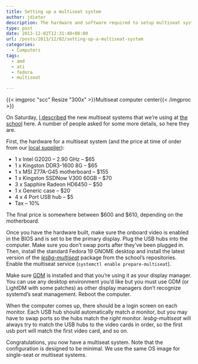 ```yaml
---
title: Setting up a multiseat system
author: jdieter
description: The hardware and software required to setup multiseat systems in Fedora
type: post
date: 2013-12-02T12:31:40+00:00
url: /posts/2013/12/02/setting-up-a-multiseat-system
categories:
  - Computers
tags:
  - amd
  - ati
  - fedora
  - multiseat

---
```

{{< imgproc "scc" Resize "300x" >}}Multiseat computer center{{< /imgproc >}}

On Saturday, [I described][2] the new multiseat systems that we&#8217;re using at [the school][3] here. A number of people asked for some more details, so here they are.

First, the hardware for a multiseat system (and the price at time of order from our [local supplier][4]):

  * 1 x Intel G2020 &#8211; 2.90 GHz &#8211; $65
  * 1 x Kingston DDR3-1600 8G &#8211; $65
  * 1 x MSI Z77A-G45 motherboard &#8211; $155
  * 1 x Kingston SSDNow V300 60GB &#8211; $70
  * 3 x Sapphire Radeon HD6450 &#8211; $50
  * 1 x Generic case &#8211; $20
  * 4 x 4 Port USB hub &#8211; $5
  * Tax &#8211; 10%

The final price is somewhere between $600 and $610, depending on the motherboard.

Once you have the hardware built, make sure the onboard video is enabled in the BIOS and is set to be the primary display. Plug the USB hubs into the computer. Make sure you don&#8217;t swap ports after they&#8217;ve been plugged in. Then, install the standard Fedora 19 GNOME desktop and install the latest version of the [_lesbg-multiseat_][5] package from the school&#8217;s repositories. Enable the multiseat service (`systemctl enable prepare-multiseat`).

Make sure [GDM][6] is installed and that you&#8217;re using it as your display manager. You can use any desktop environment you&#8217;d like but you must use GDM (or LightDM with some patches) as other display managers don&#8217;t recognize systemd&#8217;s seat management. Reboot the computer.

When the computer comes up, there should be a login screen on each monitor. Each USB hub should automatically match _a_ monitor, but you may have to swap ports so the hubs match the _right_ monitor. _lesbg-multiseat_ will always try to match the USB hubs to the video cards in order, so the first usb port will match the first video card, and so on.

Congratulations, you now have a multiseat system. Note that the configuration is designed to be minimal. We use the same OS image for single-seat or multiseat systems.

 [2]: /posts/2013/11/30/multiseat-in-fedora-19
 [3]: http://www.lesbg.com
 [4]: http://pcandparts.com/price.htm
 [5]: http://koji.lesbg.com/koji/packageinfo?packageID=64
 [6]: http://projects.gnome.org/gdm/
